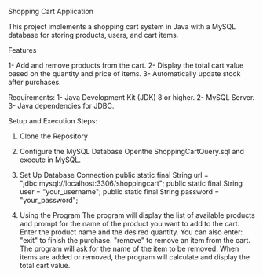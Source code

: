 Shopping Cart Application

This project implements a shopping cart system in Java with a MySQL database for storing products, users, and cart items.

Features

1- Add and remove products from the cart.
2- Display the total cart value based on the quantity and price of items.
3- Automatically update stock after purchases.

Requirements:
1- Java Development Kit (JDK) 8 or higher.
2- MySQL Server.
3- Java dependencies for JDBC.

Setup and Execution Steps:
1. Clone the Repository
   
2. Configure the MySQL Database
Openthe ShoppingCartQuery.sql and execute in MySQL.

3. Set Up Database Connection
public static final String url = "jdbc:mysql://localhost:3306/shoppingcart";
public static final String user = "your_username";
public static final String password = "your_password";

4. Using the Program
The program will display the list of available products and prompt for the name of the product you want to add to the cart.
Enter the product name and the desired quantity.
You can also enter:
"exit" to finish the purchase.
"remove" to remove an item from the cart. The program will ask for the name of the item to be removed.
When items are added or removed, the program will calculate and display the total cart value.

